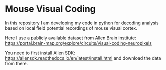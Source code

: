 # Mouse Visual Coding
In this repository I am developing my code in python for decoding analysis based on local field potential recordings of mouse visual cortex.

Here I use a publicly available dataset from Allen Brain institute: https://portal.brain-map.org/explore/circuits/visual-coding-neuropixels

You need to first install Allen SDK: https://allensdk.readthedocs.io/en/latest/install.html and download the data from there.
